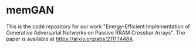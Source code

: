 # memGAN

This is the code repository for our work "Energy-Efficient Implementation of Generative Adversarial Networks on Passive RRAM Crossbar Arrays". The paper is available at https://arxiv.org/abs/2111.14484.

